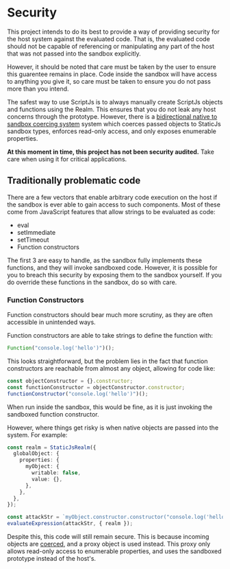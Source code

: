 # Security

This project intends to do its best to provide a way of providing security for the host system against the evaluated code. That is, the evaluated code should not be capable of referencing or manipulating any part of the host that was not passed into the sandbox explicitly.

However, it should be noted that care must be taken by the user to ensure this guarentee remains in place. Code inside the sandbox will have access to anything you give it, so care must be taken to ensure you do not pass more than you intend.

The safest way to use ScriptJs is to always manually create ScriptJs objects and functions using the Realm. This ensures that you do not leak any host concerns through the prototype. However, there is a [bidirectional native to sandbox coercing system](./05-type-coersion.md) system which coerces passed objects to StaticJs sandbox types, enforces read-only access, and only exposes enumerable properties.

**At this moment in time, this project has not been security audited.** Take care when using it for critical applications.

## Traditionally problematic code

There are a few vectors that enable arbitrary code execution on the host if the sandbox is ever able to gain access to such components. Most of these come from JavaScript features that allow strings to be evaluated as code:

- eval
- setImmediate
- setTimeout
- Function constructors

The first 3 are easy to handle, as the sandbox fully implements these functions, and they will invoke sandboxed code. However, it is possible for you to breach this security by exposing them to the sandbox yourself. If you do override these functions in the sandbox, do so with care.

### Function Constructors

Function constructors should bear much more scrutiny, as they are often accessible in unintended ways.

Function constructors are able to take strings to define the function with:

```ts
Function("console.log('hello')")();
```

This looks straightforward, but the problem lies in the fact that function constructors are reachable from almost any object, allowing for code like:

```ts
const objectConstructor = {}.constructor;
const functionConstructor = objectConstructor.constructor;
functionConstructor("console.log('hello')")();
```

When run inside the sandbox, this would be fine, as it is just invoking the sandboxed function constructor.

However, where things get risky is when native objects are passed into the system. For example:

```ts
const realm = StaticJsRealm({
  globalObject: {
    properties: {
      myObject: {
        writable: false,
        value: {},
      },
    },
  },
});

const attackStr = `myObject.constructor.constructor("console.log('hello')")()`;
evaluateExpression(attackStr, { realm });
```

Despite this, this code will still remain secure. This is because incoming objects are [coerced](./05-type-coersion.md), and a proxy object is used instead. This proxy only allows read-only access to enumerable properties, and uses the sandboxed prototype instead of the host's.
